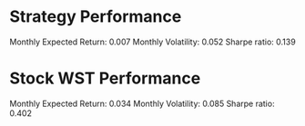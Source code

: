 # Strategy Performance
Monthly Expected Return: 0.007
Monthly Volatility: 0.052
Sharpe ratio: 0.139
# Stock WST Performance
Monthly Expected Return: 0.034
Monthly Volatility: 0.085
Sharpe ratio: 0.402
